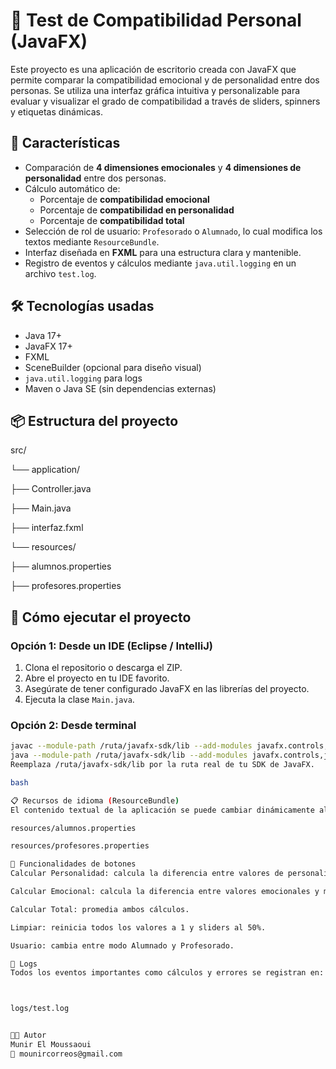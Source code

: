 # 🧠 Test de Compatibilidad Personal (JavaFX)

Este proyecto es una aplicación de escritorio creada con JavaFX que permite comparar la compatibilidad emocional y de personalidad entre dos personas. Se utiliza una interfaz gráfica intuitiva y personalizable para evaluar y visualizar el grado de compatibilidad a través de sliders, spinners y etiquetas dinámicas.

## 🚀 Características

- Comparación de **4 dimensiones emocionales** y **4 dimensiones de personalidad** entre dos personas.
- Cálculo automático de:
  - Porcentaje de **compatibilidad emocional**
  - Porcentaje de **compatibilidad en personalidad**
  - Porcentaje de **compatibilidad total**
- Selección de rol de usuario: `Profesorado` o `Alumnado`, lo cual modifica los textos mediante `ResourceBundle`.
- Interfaz diseñada en **FXML** para una estructura clara y mantenible.
- Registro de eventos y cálculos mediante `java.util.logging` en un archivo `test.log`.

## 🛠 Tecnologías usadas

- Java 17+
- JavaFX 17+
- FXML
- SceneBuilder (opcional para diseño visual)
- `java.util.logging` para logs
- Maven o Java SE (sin dependencias externas)

## 📦 Estructura del proyecto

src/

└── application/

├── Controller.java

├── Main.java

├── interfaz.fxml

└── resources/

├── alumnos.properties

├── profesores.properties



## 🧪 Cómo ejecutar el proyecto

### Opción 1: Desde un IDE (Eclipse / IntelliJ)

1. Clona el repositorio o descarga el ZIP.
2. Abre el proyecto en tu IDE favorito.
3. Asegúrate de tener configurado JavaFX en las librerías del proyecto.
4. Ejecuta la clase `Main.java`.

### Opción 2: Desde terminal

```bash
javac --module-path /ruta/javafx-sdk/lib --add-modules javafx.controls,javafx.fxml -d out src/application/*.java
java --module-path /ruta/javafx-sdk/lib --add-modules javafx.controls,javafx.fxml -cp out application.Main
Reemplaza /ruta/javafx-sdk/lib por la ruta real de tu SDK de JavaFX.

bash

📋 Recursos de idioma (ResourceBundle)
El contenido textual de la aplicación se puede cambiar dinámicamente al seleccionar Profesorado o Alumnado. Esto recarga la interfaz con los textos definidos en:

resources/alumnos.properties

resources/profesores.properties

🧹 Funcionalidades de botones
Calcular Personalidad: calcula la diferencia entre valores de personalidad y muestra el porcentaje.

Calcular Emocional: calcula la diferencia entre valores emocionales y muestra el porcentaje.

Calcular Total: promedia ambos cálculos.

Limpiar: reinicia todos los valores a 1 y sliders al 50%.

Usuario: cambia entre modo Alumnado y Profesorado.

📂 Logs
Todos los eventos importantes como cálculos y errores se registran en:



logs/test.log


👨‍💻 Autor
Munir El Moussaoui
📧 mounircorreos@gmail.com
